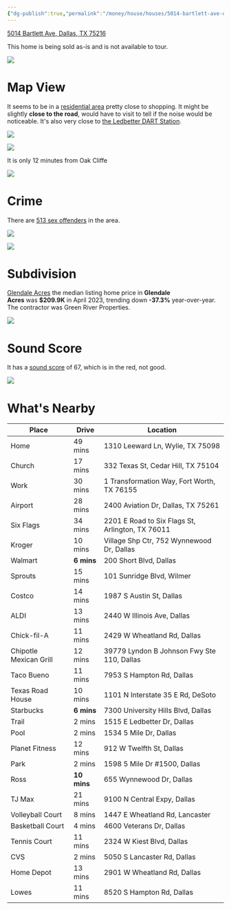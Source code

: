 ```yaml
---
{"dg-publish":true,"permalink":"/money/house/houses/5014-bartlett-ave-dallas-tx-75216/","tags":["homes2023"],"created":"Jun 29, 2023, 7:49 PM"}
---
```



[5014 Bartlett Ave, Dallas, TX 75216](https://www.zillow.com/homedetails/5014-Bartlett-Ave-Dallas-TX-75216/26725174_zpid/)

This home is being sold as-is and is not available to tour.

![](https://i.imgur.com/P8nSd3W.png)


# Map View

It seems to be in a [residential area](https://www.google.com/maps/place/5014+Bartlett+Ave,+Dallas,+TX+75216/@32.6868333,-96.7933622,16z/data=!4m6!3m5!1s0x864e97a750d0ad8b:0x25446c5dfbfd8026!8m2!3d32.6862657!4d-96.7918751!16s%2Fg%2F11lqd7_lbw?entry=ttu) pretty close to shopping. It might be slightly **close to the road**, would have to visit to tell if the noise would be noticeable. It's also very close to [the Ledbetter DART Station](https://www.dart.org/guide/transit-and-use/rail/rail-station-detail/ledbetter-station).

![](https://i.imgur.com/QUM36h9.png)


![](https://i.imgur.com/dDuDyNZ.png)

It is only 12 minutes from Oak Cliffe

![](https://i.imgur.com/tq2AbIt.png)

# Crime

There are [513 sex offenders](https://www.propertyiq.com/tx/dallas/bartlett-avenue/75216-piq148383685) in the area.

![](https://i.imgur.com/dCqfdRU.png)

![](https://i.imgur.com/HOxmPEc.png)


# Subdivision

[Glendale Acres](https://www.realtor.com/realestateandhomes-search/Glendale-Acres_Dallas_TX/overview)  the median listing home price in **Glendale Acres** was **$209.9K** in April 2023, trending down **-37.3%** year-over-year. The contractor was Green River Properties.

![](https://i.imgur.com/VLAciPm.png)

# Sound Score

It has a [sound score](https://howloud.com/) of 67, which is in the red, not good.

![](https://i.imgur.com/7D4bfor.png)


# What's Nearby

| Place                  | Drive   | Location                                         |
|------------------------|---------|--------------------------------------------------|
| Home                   | 49 mins | 1310 Leeward Ln, Wylie, TX 75098                 |
| Church                 | 17 mins | 332 Texas St, Cedar Hill, TX 75104               |
| Work                   | 30 mins | 1 Transformation Way, Fort Worth, TX 76155       |
| Airport                | 28 mins | 2400 Aviation Dr, Dallas, TX 75261               |
| Six Flags              | 34 mins | 2201 E Road to Six Flags St, Arlington, TX 76011 |
| Kroger                 | 10 mins | Village Shp Ctr, 752 Wynnewood Dr, Dallas        |
| Walmart                | **6 mins**  | 200 Short Blvd, Dallas                           |
| Sprouts                | 15 mins | 101 Sunridge Blvd, Wilmer                        |
| Costco                 | 14 mins | 1987 S Austin St, Dallas                         |
| ALDI                   | 13 mins | 2440 W Illinois Ave, Dallas                      |
| Chick-fil-A            | 11 mins | 2429 W Wheatland Rd, Dallas                      |
| Chipotle Mexican Grill | 12 mins | 39779 Lyndon B Johnson Fwy Ste 110, Dallas       |
| Taco Bueno             | 11 mins | 7953 S Hampton Rd, Dallas                        |
| Texas Road House       | 10 mins | 1101 N Interstate 35 E Rd, DeSoto                |
| Starbucks              | **6 mins**  | 7300 University Hills Blvd, Dallas               |
| Trail                  | 2 mins  | 1515 E Ledbetter Dr, Dallas                      |
| Pool                   | 2 mins  | 1534 5 Mile Dr, Dallas                           |
| Planet Fitness         | 12 mins | 912 W Twelfth St, Dallas                         |
| Park                   | 2 mins  | 1598 5 Mile Dr #1500, Dallas                     |
| Ross                   | **10 mins** | 655 Wynnewood Dr, Dallas                         |
| TJ Max                 | 21 mins | 9100 N Central Expy, Dallas                      |
| Volleyball Court       | 8 mins  | 1447 E Wheatland Rd, Lancaster                   |
| Basketball Court       | 4 mins  | 4600 Veterans Dr, Dallas                         |
| Tennis Court           | 11 mins | 2324 W Kiest Blvd, Dallas                        |
| CVS                    | 2 mins  | 5050 S Lancaster Rd, Dallas                      |
| Home Depot             | 13 mins | 2901 W Wheatland Rd, Dallas                      |
| Lowes                  | 11 mins | 8520 S Hampton Rd, Dallas                        |
